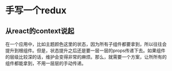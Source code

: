 # 手写一个redux

## 从react的context说起
在一个应用中，比如主题颜色这里的状态，因为所有子组件都要拿到，所以往往会提升到根组件。但是，状态提升之后还是要一层一层的props传递下去。如果组件的层级比较深的话，维护会变得非常的麻烦。那么，就需要一个方案，让所所有的组件都能拿到，不用一层层的手动传递。